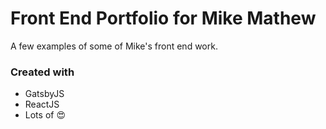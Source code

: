 # Front End Portfolio for Mike Mathew

A few examples of some of Mike's front end work.

### Created with

- GatsbyJS
- ReactJS
- Lots of :heart_eyes:
